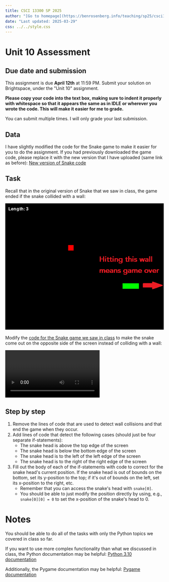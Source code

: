 ```yaml
---
title: CSCI 13300 SP 2025
author: "[Go to homepage](https://benrosenberg.info/teaching/sp25/csci13300.html)"
date: "Last updated: 2025-03-29"
css: ../../style.css
---
```


# Unit 10 Assessment

## Due date and submission

This assignment is due **April 12th** at 11:59 PM. Submit your solution on Brightspace, under the "Unit 10" assignment.

**Please copy your code into the text box, making sure to indent it properly with whitespace so that it appears the same as in IDLE or wherever you wrote the code. This will make it easier for me to grade.**

You can submit multiple times. I will only grade your last submission.

## Data

I have slightly modified the code for the Snake game to make it easier for you to do the assignment. If you had previously downloaded the game code, please replace it with the new version that I have uploaded (same link as before): [New version of Snake code](csci13300_units/10_ex5.py)

## Task

Recall that in the original version of Snake that we saw in class, the game ended if the snake collided with a wall:

![In the version from class, hitting this wall currently means game over](snake_wall_collision_game_over.png)

Modify the [code for the Snake game we saw in class](csci13300_units/10_ex5.py) to make the snake come out on the opposite side of the screen instead of colliding with a wall:

![Notice how the snake emerges from the opposite side of the screen](snake_window_wrap.mp4)

## Step by step

1. Remove the lines of code that are used to detect wall collisions and that end the game when they occur.
2. Add lines of code that detect the following cases (should just be four separate if-statements):
   - The snake head is above the top edge of the screen
   - The snake head is below the bottom edge of the screen
   - The snake head is to the left of the left edge of the screen
   - The snake head is to the right of the right edge of the screen
3. Fill out the body of each of the if-statements with code to correct for the snake head's current position. If the snake head is out of bounds on the bottom, set its y-position to the top; if it's out of bounds on the left, set its x-position to the right, etc.
   - Remember that you can access the snake's head with `snake[0]`.
   - You should be able to just modify the position directly by using, e.g., `snake[0][0] = 0` to set the x-position of the snake's head to 0.

# Notes

You should be able to do all of the tasks with only the Python topics we covered in class so far.

If you want to use more complex functionality than what we discussed in class, the Python documentation may be helpful: [Python 3.10 documentation](https://docs.python.org/3.10/)

Additionally, the Pygame documentation may be helpful: [Pygame documentation](https://www.pygame.org/docs/)